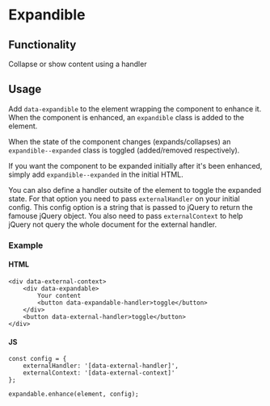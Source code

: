 # Expandible

## Functionality

Collapse or show content using a handler

## Usage

Add `data-expandible` to the element wrapping the component to enhance it.
When the component is enhanced, an `expandible` class is added to the element.

When the state of the component changes (expands/collapses) an `expandible--expanded` class is toggled (added/removed respectively).

If you want the component to be expanded initially after it's been enhanced, simply add `expandible--expanded` in the initial HTML.

You can also define a handler outsite of the element to toggle the expanded state. For that option you need to pass `externalHandler` on your initial config. This config option is a string that is passed to jQuery to return the famouse jQuery object. You also need to pass `externalContext` to help jQuery not query the whole document for the external handler. 

### Example

#### HTML

	<div data-external-context>
		<div data-expandable>
			Your content
			<button data-expandable-handler>toggle</button>
		</div>
		<button data-external-handler>toggle</button>
	</div>


#### JS

	const config = {
		externalHandler: '[data-external-handler]',
		externalContext: '[data-external-context]'
	};

	expandable.enhance(element, config);
